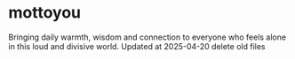 # mottoyou
Bringing daily warmth, wisdom and connection to everyone who feels alone in this loud and divisive world.
Updated at 2025-04-20
delete old files

